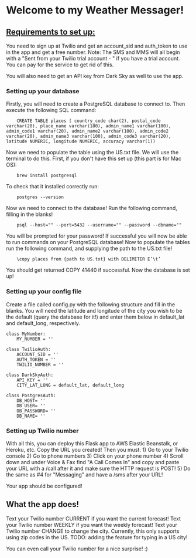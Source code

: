 <h1> Welcome to my Weather Messager! </h1>

<h2> <u>Requirements to set up:</u> </h2>

You need to sign up at Twilio and get an account_sid and auth_token to use in the app and get a free number.
Note: The SMS and MMS will all begin with a "Sent from your Twilio trial account - " if you
have a trial account. You can pay for the service to get rid of this.

You will also need to get an API key from Dark Sky as well to use the app.


<h3> Setting up your database </h3>
Firstly, you will need to create a PostgreSQL database to connect to. Then execute the following SQL command:

        CREATE TABLE places ( country_code char(2), postal_code varchar(20), place_name varchar(180), admin_name1 varchar(100), admin_code1 varchar(20), admin_name2 varchar(100), admin_code2 varchar(20), admin_name3 varchar(100), admin_code3 varchar(20), latitude NUMERIC, longitude NUMERIC, accuracy varchar(1))

Now we need to populate the table using the US.txt file. We will use the terminal to do this. First, if you don't have this set up (this part is for Mac OS):

        brew install postgresql

To check that it installed correctly run:

        postgres --version

Now we need to connect to the database! Run the following command, filling in the blanks!

        psql --host="" --port=5432 --username="" --password --dbname=""

You will be prompted for your password! If successful you will now be able to run commands on your PostgreSQL database! Now to populate the tables run the following command, and supplying the path to the US.txt file!

        \copy places from {path to US.txt} with DELIMITER E’\t’

You should get returned COPY 41440 if successful. Now the database is set up!


<h3> Setting up your config file </h3>
Create a file called config.py with the following structure and fill in the blanks. You will need the latitude and longitude of the city
you wish to be the default (query the database for it!) and enter them below in default_lat and default_long, respectively.

    class MyNumber:
        MY_NUMBER = ''

    class TwilioAuth:
        ACCOUNT_SID = ''
        AUTH_TOKEN = ''
        TWILIO_NUMBER = ''

    class DarkSkyAuth:
        API_KEY = ''
        CITY_LAT_LONG = default_lat, default_long

    class PostgresAuth:
        DB_HOST= ''
        DB_USER= '' 
        DB_PASSWORD= ''
        DB_NAME= ''


<h3> Setting up Twilio number </h3>
With all this, you can deploy this Flask app to AWS Elastic Beanstalk, or Heroku, etc. Copy the URL you created!
Then you must:
1) Go to your Twilio console
2) Go to phone numbers
3) Click on your phone number
4) Scroll down and under Voice & Fax find "A Call Comes In" and copy and paste your URL with a /call after it and make sure the HTTP request is POST!
5) Do the same as #4 for "Messaging" and have a /sms after your URL!

Your app should be configured!


<h2> What the app does! </h2>
Text your Twilio number CURRENT if you want the current forecast!
Text your Twilio number WEEKLY if you want the weekly forecast!
Text your Twilio number CHANGE <ZIP_CODE> to change the city. Currently, this only supports using zip codes in the US. TODO: adding the feature for typing in a US city!

You can even call your Twilio number for a nice surprise! :)
